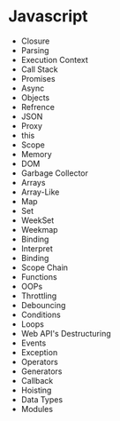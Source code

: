 # Javascript

- Closure 
- Parsing
- Execution Context
- Call Stack 
- Promises
- Async
- Objects
- Refrence
- JSON
- Proxy 
- this
- Scope
- Memory 
- DOM 
- Garbage Collector
- Arrays
- Array-Like
- Map
- Set
- WeekSet
- Weekmap
- Binding
- Interpret
- Binding
- Scope Chain
- Functions
- OOPs
- Throttling
- Debouncing
- Conditions
- Loops
- Web API's Destructuring
- Events
- Exception
- Operators
- Generators
- Callback 
- Hoisting 
- Data Types 
- Modules